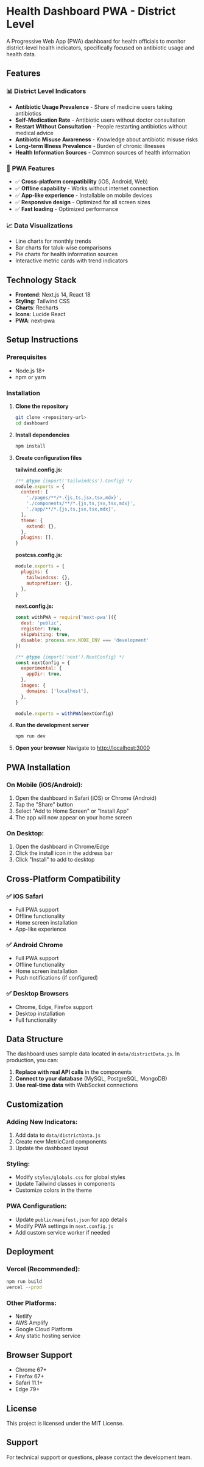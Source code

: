 # Health Dashboard PWA - District Level

A Progressive Web App (PWA) dashboard for health officials to monitor district-level health indicators, specifically focused on antibiotic usage and health data.

## Features

### 📊 **District Level Indicators**
- **Antibiotic Usage Prevalence** - Share of medicine users taking antibiotics
- **Self-Medication Rate** - Antibiotic users without doctor consultation
- **Restart Without Consultation** - People restarting antibiotics without medical advice
- **Antibiotic Misuse Awareness** - Knowledge about antibiotic misuse risks
- **Long-term Illness Prevalence** - Burden of chronic illnesses
- **Health Information Sources** - Common sources of health information

### 📱 **PWA Features**
- ✅ **Cross-platform compatibility** (iOS, Android, Web)
- ✅ **Offline capability** - Works without internet connection
- ✅ **App-like experience** - Installable on mobile devices
- ✅ **Responsive design** - Optimized for all screen sizes
- ✅ **Fast loading** - Optimized performance

### 📈 **Data Visualizations**
- Line charts for monthly trends
- Bar charts for taluk-wise comparisons
- Pie charts for health information sources
- Interactive metric cards with trend indicators

## Technology Stack

- **Frontend**: Next.js 14, React 18
- **Styling**: Tailwind CSS
- **Charts**: Recharts
- **Icons**: Lucide React
- **PWA**: next-pwa

## Setup Instructions

### Prerequisites
- Node.js 18+ 
- npm or yarn

### Installation

1. **Clone the repository**
   ```bash
   git clone <repository-url>
   cd dashboard
   ```

2. **Install dependencies**
   ```bash
   npm install
   ```

3. **Create configuration files**

   **tailwind.config.js:**
   ```javascript
   /** @type {import('tailwindcss').Config} */
   module.exports = {
     content: [
       './pages/**/*.{js,ts,jsx,tsx,mdx}',
       './components/**/*.{js,ts,jsx,tsx,mdx}',
       './app/**/*.{js,ts,jsx,tsx,mdx}',
     ],
     theme: {
       extend: {},
     },
     plugins: [],
   }
   ```

   **postcss.config.js:**
   ```javascript
   module.exports = {
     plugins: {
       tailwindcss: {},
       autoprefixer: {},
     },
   }
   ```

   **next.config.js:**
   ```javascript
   const withPWA = require('next-pwa')({
     dest: 'public',
     register: true,
     skipWaiting: true,
     disable: process.env.NODE_ENV === 'development'
   })

   /** @type {import('next').NextConfig} */
   const nextConfig = {
     experimental: {
       appDir: true,
     },
     images: {
       domains: ['localhost'],
     },
   }

   module.exports = withPWA(nextConfig)
   ```

4. **Run the development server**
   ```bash
   npm run dev
   ```

5. **Open your browser**
   Navigate to [http://localhost:3000](http://localhost:3000)

## PWA Installation

### On Mobile (iOS/Android):
1. Open the dashboard in Safari (iOS) or Chrome (Android)
2. Tap the "Share" button
3. Select "Add to Home Screen" or "Install App"
4. The app will now appear on your home screen

### On Desktop:
1. Open the dashboard in Chrome/Edge
2. Click the install icon in the address bar
3. Click "Install" to add to desktop

## Cross-Platform Compatibility

### ✅ **iOS Safari**
- Full PWA support
- Offline functionality
- Home screen installation
- App-like experience

### ✅ **Android Chrome**
- Full PWA support
- Offline functionality
- Home screen installation
- Push notifications (if configured)

### ✅ **Desktop Browsers**
- Chrome, Edge, Firefox support
- Desktop installation
- Full functionality

## Data Structure

The dashboard uses sample data located in `data/districtData.js`. In production, you can:

1. **Replace with real API calls** in the components
2. **Connect to your database** (MySQL, PostgreSQL, MongoDB)
3. **Use real-time data** with WebSocket connections

## Customization

### Adding New Indicators:
1. Add data to `data/districtData.js`
2. Create new MetricCard components
3. Update the dashboard layout

### Styling:
- Modify `styles/globals.css` for global styles
- Update Tailwind classes in components
- Customize colors in the theme

### PWA Configuration:
- Update `public/manifest.json` for app details
- Modify PWA settings in `next.config.js`
- Add custom service worker if needed

## Deployment

### Vercel (Recommended):
```bash
npm run build
vercel --prod
```

### Other Platforms:
- Netlify
- AWS Amplify
- Google Cloud Platform
- Any static hosting service

## Browser Support

- Chrome 67+
- Firefox 67+
- Safari 11.1+
- Edge 79+

## License

This project is licensed under the MIT License.

## Support

For technical support or questions, please contact the development team.
